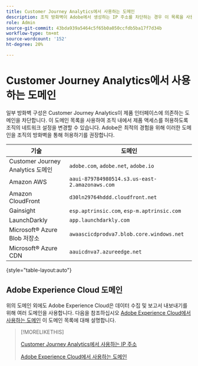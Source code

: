 ```yaml
---
title: Customer Journey Analytics에서 사용하는 도메인
description: 조직 방화벽이 Adobe에서 생성하는 IP 주소를 차단하는 경우 이 목록을 사용하여 방화벽 설정을 업데이트하십시오.
role: Admin
source-git-commit: 43bda939a5464c5f65b0a050ccfdb5ba17f7d34b
workflow-type: tm+mt
source-wordcount: '152'
ht-degree: 20%

---
```


# Customer Journey Analytics에서 사용하는 도메인

일부 방화벽 구성은 Customer Journey Analytics이 제품 인터페이스에 의존하는 도메인을 차단합니다. 이 도메인 목록을 사용하여 조직 내에서 제품 액세스를 허용하도록 조직의 네트워크 설정을 변경할 수 있습니다. Adobe은 최적의 경험을 위해 이러한 도메인을 조직의 방화벽을 통해 허용하기를 권장합니다.

| 기술 | 도메인 |
| --- | --- |
| Customer Journey Analytics 도메인 | `adobe.com`, `adobe.net`, `adobe.io` |
| Amazon AWS | `aaui-879784980514.s3.us-east-2.amazonaws.com` |
| Amazon CloudFront | `d30ln29764hddd.cloudfront.net` |
| Gainsight | `esp.aptrinsic.com`, `esp-m.aptrinsic.com` |
| LaunchDarkly | `app.launchdarkly.com` |
| Microsoft® Azure Blob 저장소 | `awaascicdprodva7.blob.core.windows.net` |
| Microsoft® Azure CDN | `aauicdnva7.azureedge.net` |

{style="table-layout:auto"}

## Adobe Experience Cloud 도메인

위의 도메인 외에도 Adobe Experience Cloud은 데이터 수집 및 보고서 내보내기를 위해 여러 도메인을 사용합니다. 다음을 참조하십시오 [Adobe Experience Cloud에서 사용하는 도메인](https://experienceleague.adobe.com/en/docs/core-services/interface/data-collection/domains) 이 도메인 목록에 대해 설명합니다.

>[!MORELIKETHIS]
>
>[Customer Journey Analytics에서 사용하는 IP 주소](ip-addresses.md)
>
>[Adobe Experience Cloud에서 사용하는 도메인](https://experienceleague.adobe.com/en/docs/core-services/interface/data-collection/domains)